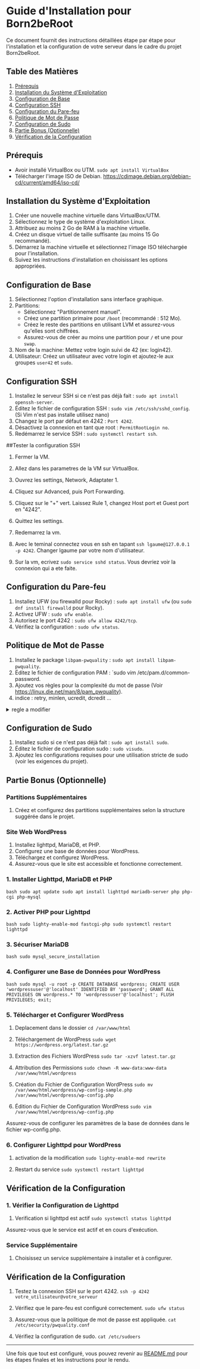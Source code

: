 # Guide d'Installation pour Born2beRoot

Ce document fournit des instructions détaillées étape par étape pour l'installation et la configuration de votre serveur dans le cadre du projet Born2beRoot.

## Table des Matières

1. [Prérequis](#prérequis)
2. [Installation du Système d'Exploitation](#installation-du-système-dexploitation)
3. [Configuration de Base](#configuration-de-base)
4. [Configuration SSH](#configuration-ssh)
5. [Configuration du Pare-feu](#configuration-du-pare-feu)
6. [Politique de Mot de Passe](#politique-de-mot-de-passe)
7. [Configuration de Sudo](#configuration-de-sudo)
8. [Partie Bonus (Optionnelle)](#partie-bonus-optionnelle)
9. [Vérification de la Configuration](#vérification-de-la-configuration)

## Prérequis

- Avoir installé VirtualBox ou UTM.
`sudo apt install VirtualBox`
- Télécharger l'image ISO de Debian.
https://cdimage.debian.org/debian-cd/current/amd64/iso-cd/



## Installation du Système d'Exploitation

1. Créer une nouvelle machine virtuelle dans VirtualBox/UTM.
2. Sélectionnez le type de système d'exploitation Linux.
3. Attribuez au moins 2 Go de RAM à la machine virtuelle.
4. Créez un disque virtuel de taille suffisante (au moins 15 Go recommandé).
5. Démarrez la machine virtuelle et sélectionnez l'image ISO téléchargée pour l'installation.
6. Suivez les instructions d'installation en choisissant les options appropriées.

## Configuration de Base

1. Sélectionnez l'option d'installation sans interface graphique.
2. Partitions:
   - Sélectionnez "Partitionnement manuel".
   - Créez une partition primaire pour `/boot` (recommandé : 512 Mo).
   - Créez le reste des partitions en utilisant LVM et assurez-vous qu'elles sont chiffrées.
   - Assurez-vous de créer au moins une partition pour `/` et une pour `swap`.
3. Nom de la machine: Mettez votre login suivi de 42 (ex: login42).
4. Utilisateur: Créez un utilisateur avec votre login et ajoutez-le aux groupes `user42` et `sudo`.

## Configuration SSH

1. Installez le serveur SSH si ce n'est pas déjà fait : `sudo apt install openssh-server`.
2. Éditez le fichier de configuration SSH : `sudo vim /etc/ssh/sshd_config`.
(Si Vim n'est pas installe utilisez nano)
3. Changez le port par défaut en 4242 : `Port 4242`.
4. Désactivez la connexion en tant que root : `PermitRootLogin no`.
5. Redémarrez le service SSH : `sudo systemctl restart ssh`.

##Tester la configuration SSH

1. Fermer la VM.
2. Allez dans les parametres de la VM sur VirtualBox.
3. Ouvrez les settings, Network, Adaptater 1.
4. Cliquez sur Advanced, puis Port Forwarding.
5. Cliquez sur le "+" vert. Laissez Rule 1, changez Host port et Guest port en "4242".
6. Quittez les settings. 
7. Redemarrez la vm.

8. Avec le teminal connectez vous en ssh en tapant `ssh lgaume@127.0.0.1 -p 4242`.
Changer lgaume par votre nom d'utilisateur.

9. Sur la vm, ecrivez `sudo service sshd status`.
Vous devriez voir la connexion qui a ete faite. 

## Configuration du Pare-feu

1. Installez UFW (ou firewalld pour Rocky) : `sudo apt install ufw` (ou `sudo dnf install firewalld` pour Rocky).
2. Activez UFW : `sudo ufw enable`.
3. Autorisez le port 4242 : `sudo ufw allow 4242/tcp`.
4. Vérifiez la configuration : `sudo ufw status`.

## Politique de Mot de Passe

1. Installez le package `libpam-pwquality` : `sudo apt install libpam-pwquality`.
2. Éditez le fichier de configuration PAM : `sudo vim /etc/pam.d/common-password.
3. Ajoutez vos règles pour la complexité du mot de passe (Voir https://linux.die.net/man/8/pam_pwquality).
4. indice : retry, minlen, ucredit, dcredit ... 
<details>
	<summary>regle a modifier</summary>
1. Trouvez la ligne qui commence par `password requisite pam-pwquality.so`
2. Ajoutez a la suite `retry=3 minlen=10 ucredit=-1 maxrepeat=3 reject_username difok=7 enforce_for_root`
</details>

## Configuration de Sudo

1. Installez sudo si ce n'est pas déjà fait : `sudo apt install sudo`.
2. Éditez le fichier de configuration sudo : `sudo visudo`.
3. Ajoutez les configurations requises pour une utilisation stricte de sudo (voir les exigences du projet).

## Partie Bonus (Optionnelle)

### Partitions Supplémentaires

1. Créez et configurez des partitions supplémentaires selon la structure suggérée dans le projet.

### Site Web WordPress

1. Installez lighttpd, MariaDB, et PHP.
2. Configurez une base de données pour WordPress.
3. Téléchargez et configurez WordPress.
4. Assurez-vous que le site est accessible et fonctionne correctement.

### 1. Installer Lighttpd, MariaDB et PHP
`bash
sudo apt update
sudo apt install lighttpd mariadb-server php php-cgi php-mysql
`

### 2. Activer PHP pour Lighttpd
`bash
sudo lighty-enable-mod fastcgi-php
sudo systemctl restart lighttpd
`

### 3. Sécuriser MariaDB
`bash
sudo mysql_secure_installation
`

### 4. Configurer une Base de Données pour WordPress
`bash
sudo mysql -u root -p
CREATE DATABASE wordpress;
CREATE USER 'wordpressuser'@'localhost' IDENTIFIED BY 'password';
GRANT ALL PRIVILEGES ON wordpress.* TO 'wordpressuser'@'localhost';
FLUSH PRIVILEGES;
exit;
`

### 5. Télécharger et Configurer WordPress

1. Deplacement dans le dossier 
`cd /var/www/html`

2. Téléchargement de WordPress
`sudo wget https://wordpress.org/latest.tar.gz`

3. Extraction des Fichiers WordPress
`sudo tar -xzvf latest.tar.gz`

4. Attribution des Permissions
`sudo chown -R www-data:www-data /var/www/html/wordpress`

5. Création du Fichier de Configuration WordPress
`sudo mv /var/www/html/wordpress/wp-config-sample.php /var/www/html/wordpress/wp-config.php`

6. Édition du Fichier de Configuration WordPress
`sudo vim /var/www/html/wordpress/wp-config.php`

Assurez-vous de configurer les paramètres de la base de données dans le fichier wp-config.php.

### 6. Configurer Lighttpd pour WordPress
1. activation de la modification
`sudo lighty-enable-mod rewrite`

2. Restart du service
`sudo systemctl restart lighttpd`

## Vérification de la Configuration

### 1. Vérifier la Configuration de Lighttpd
1. Verification si lighttpd est actif
`sudo systemctl status lighttpd`

Assurez-vous que le service est actif et en cours d'exécution.

### Service Supplémentaire

1. Choisissez un service supplémentaire à installer et à configurer.

## Vérification de la Configuration


1. Testez la connexion SSH sur le port 4242.
`ssh -p 4242 votre_utilisateur@votre_serveur`

3. Vérifiez que le pare-feu est configuré correctement.
`sudo ufw status`

4. Assurez-vous que la politique de mot de passe est appliquée.
`cat /etc/security/pwquality.conf`

5. Vérifiez la configuration de sudo.
`cat /etc/sudoers`

---

Une fois que tout est configuré, vous pouvez revenir au [README.md](README.md) pour les étapes finales et les instructions pour le rendu.

